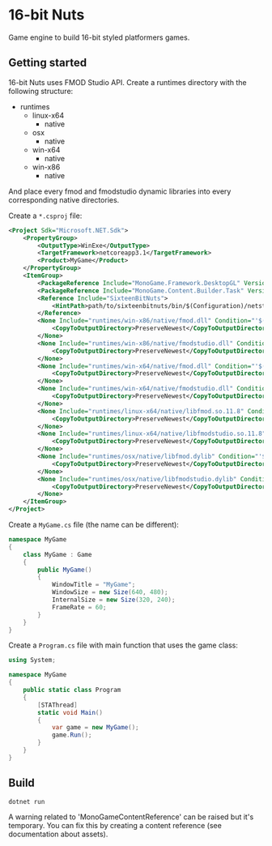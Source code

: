 16-bit Nuts
===========

Game engine to build 16-bit styled platformers games.

Getting started
---------------

16-bit Nuts uses FMOD Studio API. Create a runtimes directory with the following structure:

- runtimes
  - linux-x64
    - native
  - osx
    - native
  - win-x64
    - native
  - win-x86
    - native

And place every fmod and fmodstudio dynamic libraries into every corresponding native directories.

Create a `*.csproj` file:

```xml
<Project Sdk="Microsoft.NET.Sdk">
    <PropertyGroup>
        <OutputType>WinExe</OutputType>
        <TargetFramework>netcoreapp3.1</TargetFramework>
        <Product>MyGame</Product>
    </PropertyGroup>
    <ItemGroup>
        <PackageReference Include="MonoGame.Framework.DesktopGL" Version="3.8.0.1641" />
        <PackageReference Include="MonoGame.Content.Builder.Task" Version="3.8.0.1641" />
        <Reference Include="SixteenBitNuts">
            <HintPath>path/to/sixteenbitnuts/bin/$(Configuration)/netstandard2.0/SixteenBitNuts.dll</HintPath>
        </Reference>
        <None Include="runtimes/win-x86/native/fmod.dll" Condition="'$([System.Runtime.InteropServices.RuntimeInformation]::IsOSPlatform($([System.Runtime.InteropServices.OSPlatform]::Windows)))' == 'true'">
            <CopyToOutputDirectory>PreserveNewest</CopyToOutputDirectory>
        </None>
        <None Include="runtimes/win-x86/native/fmodstudio.dll" Condition="'$([System.Runtime.InteropServices.RuntimeInformation]::IsOSPlatform($([System.Runtime.InteropServices.OSPlatform]::Windows)))' == 'true'">
            <CopyToOutputDirectory>PreserveNewest</CopyToOutputDirectory>
        </None>
        <None Include="runtimes/win-x64/native/fmod.dll" Condition="'$([System.Runtime.InteropServices.RuntimeInformation]::IsOSPlatform($([System.Runtime.InteropServices.OSPlatform]::Windows)))' == 'true'">
            <CopyToOutputDirectory>PreserveNewest</CopyToOutputDirectory>
        </None>
        <None Include="runtimes/win-x64/native/fmodstudio.dll" Condition="'$([System.Runtime.InteropServices.RuntimeInformation]::IsOSPlatform($([System.Runtime.InteropServices.OSPlatform]::Windows)))' == 'true'">
            <CopyToOutputDirectory>PreserveNewest</CopyToOutputDirectory>
        </None>
        <None Include="runtimes/linux-x64/native/libfmod.so.11.8" Condition="'$([System.Runtime.InteropServices.RuntimeInformation]::IsOSPlatform($([System.Runtime.InteropServices.OSPlatform]::Linux)))' == 'true'">
            <CopyToOutputDirectory>PreserveNewest</CopyToOutputDirectory>
        </None>
        <None Include="runtimes/linux-x64/native/libfmodstudio.so.11.8" Condition="'$([System.Runtime.InteropServices.RuntimeInformation]::IsOSPlatform($([System.Runtime.InteropServices.OSPlatform]::Linux)))' == 'true'">
            <CopyToOutputDirectory>PreserveNewest</CopyToOutputDirectory>
        </None>
        <None Include="runtimes/osx/native/libfmod.dylib" Condition="'$([System.Runtime.InteropServices.RuntimeInformation]::IsOSPlatform($([System.Runtime.InteropServices.OSPlatform]::OSX)))' == 'true'">
            <CopyToOutputDirectory>PreserveNewest</CopyToOutputDirectory>
        </None>
        <None Include="runtimes/osx/native/libfmodstudio.dylib" Condition="'$([System.Runtime.InteropServices.RuntimeInformation]::IsOSPlatform($([System.Runtime.InteropServices.OSPlatform]::OSX)))' == 'true'">
            <CopyToOutputDirectory>PreserveNewest</CopyToOutputDirectory>
        </None>
    </ItemGroup>
</Project>
```

Create a `MyGame.cs` file (the name can be different):

```csharp
namespace MyGame
{
    class MyGame : Game
    {
        public MyGame()
        {
            WindowTitle = "MyGame";
            WindowSize = new Size(640, 480);
            InternalSize = new Size(320, 240);
            FrameRate = 60;
        }
    }
}
```

Create a `Program.cs` file with main function that uses the game class:

```csharp
using System;

namespace MyGame
{
    public static class Program
    {
        [STAThread]
        static void Main()
        {
            var game = new MyGame();
            game.Run();  
        }
    }
}
```

Build
-----

```bash
dotnet run
```

A warning related to 'MonoGameContentReference' can be raised but it's temporary. You can fix this by creating a content reference (see documentation about assets).
